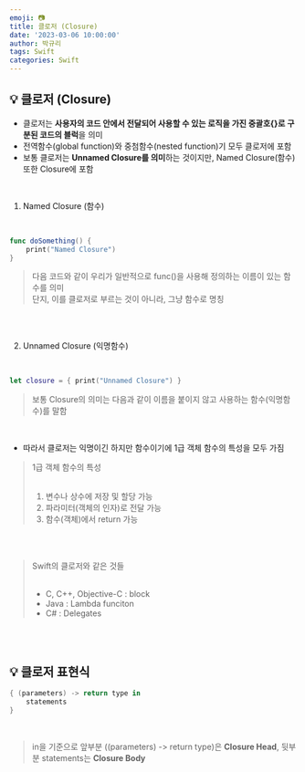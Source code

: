 ```yaml
---
emoji: 📷
title: 클로저 (Closure)
date: '2023-03-06 10:00:00'
author: 박규리
tags: Swift 
categories: Swift
---
```


## 💡 클로저 (Closure)

* 클로저는 **사용자의 코드 안에서 전달되어 사용할 수 있는 로직을 가진 중괄호{}로 구분된 코드의 블럭**을 의미
* 전역함수(global function)와 중첨함수(nested function)기 모두 클로저에 포함
* 보통 클로저는 **Unnamed Closure를 의미**하는 것이지만, Named Closure(함수) 또한 Closure에 포함

</br>

1. Named Closure (함수) </br>
</br>

```swift
func doSomething() {
    print("Named Closure")
}
```

> 다음 코드와 같이 우리가 일반적으로 func()을 사용해 정의하는 이름이 있는 함수를 의미 </br>
> 단지, 이를 클로저로 부르는 것이 아니라, 그냥 함수로 명칭 </br>
</br>
</br>

2. Unnamed Closure (익명함수) </br>
</br>

```swift
let closure = { print("Unnamed Closure") }
```

> 보통 Closure의 의미는 다음과 같이 이름을 붙이지 않고 사용하는 함수(익명함수)를 말함 </br>
</br>

* 따라서 클로저는 익명이긴 하지만 함수이기에 1급 객체 함수의 특성을 모두 가짐 

> 1급 객체 함수의 특성 </br>
> </br>
> 1. 변수나 상수에 저장 및 할당 가능 </br>
> 2. 파라미터(객체의 인자)로 전달 가능 </br>
> 3. 함수(객체)에서 return 가능 </br>

</br>
</br>

> Swift의 클로저와 같은 것들 </br>
> </br>
> - C, C++, Objective-C : block </br>
> - Java : Lambda funciton </br>
> - C# : Delegates  </br>

</br>
</br>

## 💡 클로저 표현식

```swift
{ (parameters) -> return type in
    statements
}
```
</br>

> in을 기준으로 앞부분 ((parameters) -> return type)은 **Closure Head**, 뒷부분 statements는 **Closure Body**

</br>

</br>
</br> 

```toc
```
